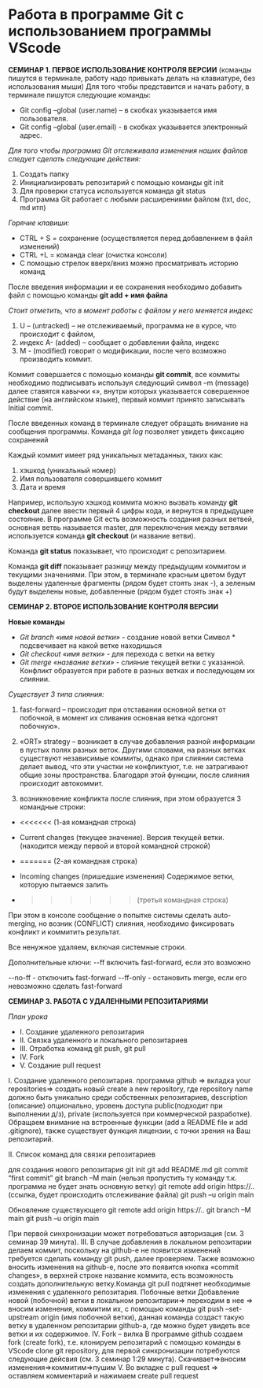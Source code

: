 # Работа в программе Git с использованием программы VScode
**СЕМИНАР 1. ПЕРВОЕ ИСПОЛЬЗОВАНИЕ КОНТРОЛЯ ВЕРСИИ**
(команды пишутся в терминале, работу надо привыкать делать на клавиатуре, без использования мыши)
Для того чтобы представится и начать работу, в терминале пишутся следующие команды:
-  Git config –global (user.name)  – в скобках указывается имя пользователя.
- Git config –global (user.email) - в скобках указывается электронный адрес.


*Для того чтобы программа Git отслеживала изменения наших файлов следует сделать следующие действия:*
1.	Создать папку
2.	Инициализировать репозитарий с помощью команды git init
3.	Для проверки статуса используется команда git status
4.	Программа Git работает с любыми расширениями файлом (txt, doc, md итп)

*Горячие клавиши:*
- CTRL + S = сохранение (осуществляется перед добавлением в файл изменений)
- CTRL +L = команда clear (очистка консоли)
- С помощью стрелок вверх/вниз можно просматривать историю команд

После введения информации и ее сохранения необходимо добавить файл с помощью команды **git add + имя файла**

*Стоит отметить, что в момент работы с файлом у него меняется индекс*
1. U – (untracked) – не отслеживаемый, программа не в курсе, что происходит с файлом, 
2. индекс А- (added) – сообщает о добавлении файла, индекс 
3. М - (modified) говорит о модификации, после чего возможно производить коммит.

Коммит совершается с помощью команды **git commit**, все коммиты необходимо подписывать используя следующий символ –m (message) далее ставятся кавычки «», внутри которых указывается совершенное действие (на английском языке), первый коммит принято записывать Initial commit.

После введенных команд в терминале следует обращать внимание на сообщения программы.
Команда *git log* позволяет увидеть фиксацию сохранений

Каждый коммит имеет ряд уникальных метаданных, таких как:
1.	хэшкод (уникальный номер)
2.	Имя пользователя совершившего коммит
3.	Дата и время

Например, использую хэшкод коммита можно вызвать команду **git checkout** далее ввести первый 4 цифры кода, и вернутся в предыдущее состояние.
В программе Git есть возможность создания разных ветвей, основная ветвь называется master, для переключения между ветвями используется команда **git checkout** (и название ветви).

Команда **git status** показывает, что происходит с репозитарием.


Команда **git diff** показывает разницу между предыдущим коммитом и текущими значениями. При этом, в терминале красным цветом будут выделены удаленные фрагменты (рядом будет стоять знак -), а зеленым будут выделены новые, добавленные (рядом будет стоять знак +)

**СЕМИНАР 2. ВТОРОЕ ИСПОЛЬЗОВАНИЕ КОНТРОЛЯ ВЕРСИИ**

**Новые команды**
- *Git branch «имя новой ветки»* - создание новой ветки
Символ * подсвечивает на какой ветке находишься
- *Git checkout «имя ветки»* - для перехода с ветки на ветку
- *Git merge «название ветки»* - слияние текущей ветки с указанной.
Конфликт образуется при работе в разных ветках и последующем их слиянии.

*Существует 3 типа слияния:*
1. fast-forward – происходит при отставании основной ветки от побочной, в момент их сливания основная ветка «догонят побочную».

2. «ORT» strategy – возникает в случае добавления разной информации в пустых полях разных веток. Другими словами, на разных ветках существуют независимые коммиты, однако при слиянии система делает вывод, что эти участки не конфликтуют, т.е. не затрагивают общие зоны пространства. Благодаря этой функции, после слияния происходит автокоммит.


3. возникновение конфликта после слияния, при этом образуется 3 командные строки:
- <<<<<<< (1-ая командная строка)
- Current changes (текущее значение). Версия текущей ветки. (находится между первой и второй командной строкой)
- ======= (2-ая командная строка)

- Incoming changes (пришедшие изменения)
Содержимое ветки, которую пытаемся залить
- >>>>>> (третья командная строка)

При этом в консоле сообщение о попытке системы сделать auto-merging, но возник (CONFLICT) слияния, необходимо фиксировать конфликт и коммитить результат.

Все ненужное удаляем, включая системные строки.


Дополнительные ключи:
--ff включить fast-forward, если это возможно

--no-ff - отключить fast-forward
--ff-only - остановить merge, если его невозможно сделать fast-forward


**СЕМИНАР 3. РАБОТА С УДАЛЕННЫМИ РЕПОЗИТАРИЯМИ**

*План урока*
- I. Создание удаленного репозитария
- II. Связка удаленного и локального репозитариев
- III. Отработка команд git push, git pull
- IV. Fork
- V. Создание pull request



I. Создание удаленного репозитария.
программа github => вкладка your repositories=> создать новый create a new repository, где repository name должно быть уникально среди собственных репозитариев, description (описание) опционально, уровень доступа public(подходит при выполнении д/з), private (используется при коммерческой разработке). Обращаем внимание на встроенные функции  (add a README file и add .gitignore), также существует функция лицензии, с точки зрения на Ваш репозитарий.

II. Список команд для связки репозитариев

для создания нового репозитария
git init
git add README.md
git commit “first commit”
git branch –M main (нельзя пропустить ту команду т.к. программа не будет знать основную ветку)
git remote add origin https://.. (ссылка, будет происходить отслеживание файла)
git push –u origin main

Обновление существующего
git remote add origin https://..
git branch –M main
git push –u origin main

При первой синхронизации может потребоваться авторизация (см. 3 семинар 39 минута).
III. В случае добавления в локальном репозитарии делаем коммит, поскольку на github-е не появится изменений требуется сделать команду git push, далее проверяем.
Также возможно вносить изменения  на github-е, после это появится кнопка «commit changes», в верхней строке название коммита, есть возможность создать дополнительную ветку.Команда git pull подтянет необходимые изменения с удаленного репозитария.
Побочные ветки
Добавление новой (побочной) ветки в локальном репозитарии=> переходим в нее => вносим изменения, коммитим их, с помощью команды git push –set-upstream origin (имя побочной ветки), данная команда создаст такую ветку в удаленном репозитарии github-а, где можно будет увидеть все ветки и их содержимое.
IV. Fork – вилка
В программе  github создаем fork (create fork), т.е. клонируем репозитарий с помощью команды в VScode clone git repository, для первой синхронизации потребуются следующие дейсвия (см. 3 семинар 1:29 минута).
Скачивает=>вносим изменения=>коммитим=>пушим
V.	Во вкладке с pull request => оставляем комментарий и нажимаем  create  pull request 

